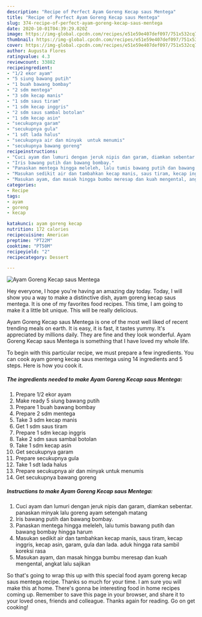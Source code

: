 ```yaml
---
description: "Recipe of Perfect Ayam Goreng Kecap saus Mentega"
title: "Recipe of Perfect Ayam Goreng Kecap saus Mentega"
slug: 374-recipe-of-perfect-ayam-goreng-kecap-saus-mentega
date: 2020-10-01T04:39:29.020Z
image: https://img-global.cpcdn.com/recipes/e51e59e407def097/751x532cq70/ayam-goreng-kecap-saus-mentega-foto-resep-utama.jpg
thumbnail: https://img-global.cpcdn.com/recipes/e51e59e407def097/751x532cq70/ayam-goreng-kecap-saus-mentega-foto-resep-utama.jpg
cover: https://img-global.cpcdn.com/recipes/e51e59e407def097/751x532cq70/ayam-goreng-kecap-saus-mentega-foto-resep-utama.jpg
author: Augusta Flores
ratingvalue: 4.3
reviewcount: 33882
recipeingredient:
- "1/2 ekor ayam"
- "5 siung bawang putih"
- "1 buah bawang bombay"
- "2 sdm mentega"
- "3 sdm kecap manis"
- "1 sdm saus tiram"
- "1 sdm kecap inggris"
- "2 sdm saus sambal botolan"
- "1 sdm kecap asin"
- "secukupnya garam"
- "secukupnya gula"
- "1 sdt lada halus"
- "secukupnya air dan minyak  untuk menumis"
- "secukupnya bawang goreng"
recipeinstructions:
- "Cuci ayam dan lumuri dengan jeruk nipis dan garam, diamkan sebentar. panaskan minyak lalu goreng ayam setengah matang"
- "Iris bawang putih dan bawang bombay."
- "Panaskan mentega hingga meleleh, lalu tumis bawang putih dan bawang bombay hingga harum"
- "Masukan sedikit air dan tambahkan kecap manis, saus tiram, kecap inggris, kecap asin, garam, gula dan lada. aduk hingga rata sambil koreksi rasa"
- "Masukan ayam, dan masak hingga bumbu meresap dan kuah mengental, angkat lalu sajikan"
categories:
- Recipe
tags:
- ayam
- goreng
- kecap

katakunci: ayam goreng kecap 
nutrition: 172 calories
recipecuisine: American
preptime: "PT22M"
cooktime: "PT50M"
recipeyield: "2"
recipecategory: Dessert

---
```



![Ayam Goreng Kecap saus Mentega](https://img-global.cpcdn.com/recipes/e51e59e407def097/751x532cq70/ayam-goreng-kecap-saus-mentega-foto-resep-utama.jpg)

Hey everyone, I hope you're having an amazing day today. Today, I will show you a way to make a distinctive dish, ayam goreng kecap saus mentega. It is one of my favorites food recipes. This time, I am going to make it a little bit unique. This will be really delicious.

Ayam Goreng Kecap saus Mentega is one of the most well liked of recent trending meals on earth. It is easy, it is fast, it tastes yummy. It's appreciated by millions daily. They are fine and they look wonderful. Ayam Goreng Kecap saus Mentega is something that I have loved my whole life.




To begin with this particular recipe, we must prepare a few ingredients. You can cook ayam goreng kecap saus mentega using 14 ingredients and 5 steps. Here is how you cook it.

<!--inarticleads1-->

##### The ingredients needed to make Ayam Goreng Kecap saus Mentega:

1. Prepare 1/2 ekor ayam
1. Make ready 5 siung bawang putih
1. Prepare 1 buah bawang bombay
1. Prepare 2 sdm mentega
1. Take 3 sdm kecap manis
1. Get 1 sdm saus tiram
1. Prepare 1 sdm kecap inggris
1. Take 2 sdm saus sambal botolan
1. Take 1 sdm kecap asin
1. Get secukupnya garam
1. Prepare secukupnya gula
1. Take 1 sdt lada halus
1. Prepare secukupnya air dan minyak  untuk menumis
1. Get secukupnya bawang goreng




<!--inarticleads2-->

##### Instructions to make Ayam Goreng Kecap saus Mentega:

1. Cuci ayam dan lumuri dengan jeruk nipis dan garam, diamkan sebentar. panaskan minyak lalu goreng ayam setengah matang
1. Iris bawang putih dan bawang bombay.
1. Panaskan mentega hingga meleleh, lalu tumis bawang putih dan bawang bombay hingga harum
1. Masukan sedikit air dan tambahkan kecap manis, saus tiram, kecap inggris, kecap asin, garam, gula dan lada. aduk hingga rata sambil koreksi rasa
1. Masukan ayam, dan masak hingga bumbu meresap dan kuah mengental, angkat lalu sajikan




So that's going to wrap this up with this special food ayam goreng kecap saus mentega recipe. Thanks so much for your time. I am sure you will make this at home. There's gonna be interesting food in home recipes coming up. Remember to save this page in your browser, and share it to your loved ones, friends and colleague. Thanks again for reading. Go on get cooking!
